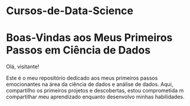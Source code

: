 # Cursos-de-Data-Science

# Boas-Vindas aos Meus Primeiros Passos em Ciência de Dados

Olá, visitante! 

Este é o meu repositório dedicado aos meus primeiros passos emocionantes na área da ciência de dados e análise de dados.
Aqui, compartilho os primeiros projetos e descobertas, estou comprometida m compartilhar meu aprendizado enquanto desenvolvo minhas habilidades.

